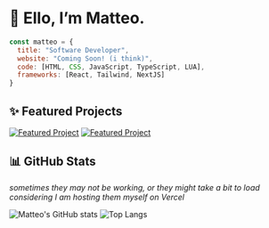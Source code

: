 # 👋  Ello, I’m Matteo.

```javascript
const matteo = {
  title: "Software Developer",
  website: "Coming Soon! (i think)",
  code: [HTML, CSS, JavaScript, TypeScript, LUA],
  frameworks: [React, Tailwind, NextJS]
}
```
## ✨ Featured Projects

[![Featured Project](https://github-readme-stats.vercel.app/api/pin/?username=rainnfx&repo=rainnfx.dev-v3&theme=nightowl)](https://github.com/rainnfx/rainnfx.dev-v3)
[![Featured Project](https://github-readme-stats.vercel.app/api/pin/?username=rainnfx&repo=car_showcase&theme=nightowl)](https://github.com/rainnfx/car_showcase)


## 📊 GitHub Stats

*sometimes they may not be working, or they might take a bit to load considering I am hosting them myself on Vercel*

![Matteo's GitHub stats](https://github-readme-stats.vercel.app/api?username=rainnfx&show_icons=true&theme=nightowl)
![Top Langs](https://github-readme-stats.vercel.app/api/top-langs/?username=rainnfx&layout=compact&theme=nightowl)

<!---
rainnfx/rainnfx is a ✨ special ✨ repository because its `README.md` (this file) appears on your GitHub profile.
You can click the Preview link to take a look at your changes.
--->
